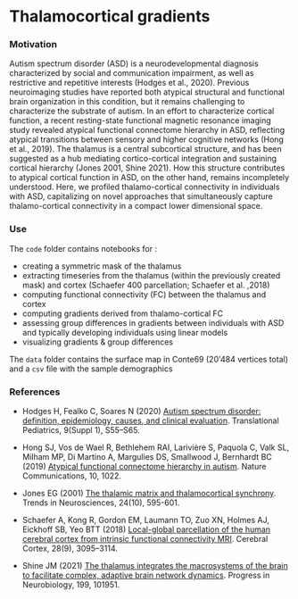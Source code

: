 # Thalamocortical gradients


### Motivation

Autism spectrum disorder (ASD) is a neurodevelopmental diagnosis characterized by social and communication impairment, as well as restrictive and repetitive interests (Hodges et al., 2020). Previous neuroimaging studies have reported both atypical structural and functional brain organization in this condition, but it remains challenging to characterize the substrate of autism. In an effort to characterize cortical function, a recent resting-state functional magnetic resonance imaging study revealed atypical functional connectome hierarchy in ASD, reflecting atypical transitions between sensory and higher cognitive networks (Hong et al., 2019). The thalamus is a central subcortical structure, and has been suggested as a hub mediating cortico-cortical integration and sustaining cortical hierarchy (Jones 2001, Shine 2021). How this structure contributes to atypical cortical function in ASD, on the other hand, remains incompletely understood. Here, we profiled thalamo-cortical connectivity in individuals with ASD, capitalizing on novel approaches that simultaneously capture thalamo-cortical connectivity in a compact lower dimensional space.


### Use

The `code` folder contains notebooks for :
* creating a symmetric mask of the thalamus
* extracting timeseries from the thalamus (within the previously created mask) and cortex (Schaefer 400 parcellation; Schaefer et al. ,2018)
* computing functional connectivity (FC) between the thalamus and cortex
* computing gradients derived from thalamo-cortical FC
* assessing group differences in gradients between individuals with ASD and typically developing individuals using linear models
* visualizing gradients & group differences

The `data` folder contains the surface map in Conte69 (20'484 vertices total) and a `csv` file with the sample demographics


### References

* Hodges H, Fealko C, Soares N (2020) [Autism spectrum disorder: definition, epidemiology, causes, and clinical evaluation](https://www.ncbi.nlm.nih.gov/pmc/articles/PMC7082249/). Translational Pediatrics, 9(Suppl 1), S55–S65.

* Hong SJ, Vos de Wael R, Bethlehem RAI, Larivière S, Paquola C, Valk SL, Milham MP, Di Martino A, Margulies DS, Smallwood J, Bernhardt BC (2019) [Atypical functional connectome hierarchy in autism](https://doi.org/10.1038/s41467-019-08944-1). Nature Communications, 10, 1022. 

* Jones EG (2001) [The thalamic matrix and thalamocortical synchrony](https://doi.org/10.1016/S0166-2236(00)01922-6). Trends in Neurosciences, 24(10), 595-601. 

* Schaefer A, Kong R, Gordon EM, Laumann TO, Zuo XN, Holmes AJ, Eickhoff SB, Yeo BTT (2018) [Local-global parcellation of the human cerebral cortex from intrinsic functional connectivity MRI](https://doi.org/10.1093/cercor/bhx179). Cerebral Cortex, 28(9), 3095–3114.

* Shine JM (2021) [The thalamus integrates the macrosystems of the brain to facilitate complex, adaptive brain network dynamics](https://doi.org/10.1016/j.pneurobio.2020.101951). Progress in Neurobiology, 199, 101951. 

